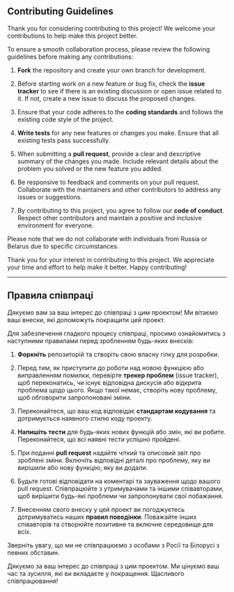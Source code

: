 ## Contributing Guidelines

Thank you for considering contributing to this project! We welcome your contributions to help make this project better.

To ensure a smooth collaboration process, please review the following guidelines before making any contributions:

1. **Fork** the repository and create your own branch for development.

2. Before starting work on a new feature or bug fix, check the **issue tracker** to see if there is an existing discussion or open issue related to it. If not, create a new issue to discuss the proposed changes.

3. Ensure that your code adheres to the **coding standards** and follows the existing code style of the project.

4. **Write tests** for any new features or changes you make. Ensure that all existing tests pass successfully.

5. When submitting a **pull request**, provide a clear and descriptive summary of the changes you made. Include relevant details about the problem you solved or the new feature you added.

6. Be responsive to feedback and comments on your pull request. Collaborate with the maintainers and other contributors to address any issues or suggestions.

7. By contributing to this project, you agree to follow our **code of conduct**. Respect other contributors and maintain a positive and inclusive environment for everyone.

Please note that we do not collaborate with individuals from Russia or Belarus due to specific circumstances.

Thank you for your interest in contributing to this project. We appreciate your time and effort to help make it better. Happy contributing!

---

## Правила співпраці

Дякуємо вам за ваш інтерес до співпраці з цим проектом! Ми вітаємо ваші внески, які допоможуть покращити цей проект.

Для забезпечення гладкого процесу співпраці, просимо ознайомитись з наступними правилами перед зробленням будь-яких внесків:

1. **Форкніть** репозиторій та створіть свою власну гілку для розробки.

2. Перед тим, як приступити до роботи над новою функцією або виправленням помилки, перевірте **трекер проблем** (issue tracker), щоб переконатись, чи існує відповідна дискусія або відкрита проблема щодо цього. Якщо такої немає, створіть нову проблему, щоб обговорити запропоновані зміни.

3. Переконайтеся, що ваш код відповідає **стандартам кодування** та дотримується наявного стилю коду проекту.

4. **Напишіть тести** для будь-яких нових функцій або змін, які ви робите. Переконайтеся, що всі наявні тести успішно пройдені.

5. При поданні **pull request** надайте чіткий та описовий звіт про зроблені зміни. Включіть відповідні деталі про проблему, яку ви вирішили або нову функцію, яку ви додали.

6. Будьте готові відповідати на коментарі та зауваження щодо вашого pull request. Співпрацюйте з утримувачами та іншими співавторами, щоб вирішити будь-які проблеми чи запропонувати свої побажання.

7. Внесенням свого внеску у цей проект ви погоджуєтесь дотримуватись наших **правил поведінки**. Поважайте інших співавторів та створюйте позитивне та включне середовище для всіх.

Зверніть увагу, що ми не співпрацюємо з особами з Росії та Білорусі з певних обставин.

Дякуємо за ваш інтерес до співпраці з цим проектом. Ми цінуємо ваш час та зусилля, які ви вкладаєте у покращення. Щасливого співпрацювання!
